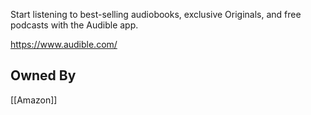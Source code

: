 Start listening to best-selling audiobooks, exclusive Originals, and free podcasts with the Audible app.

https://www.audible.com/

## Owned By
[[Amazon]]
